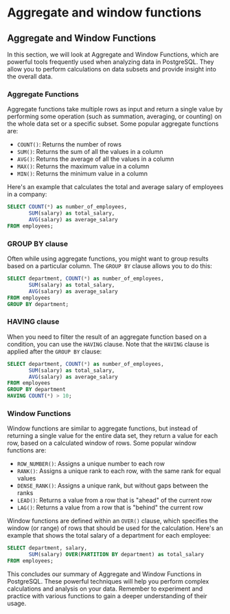 # Aggregate and window functions

## Aggregate and Window Functions

In this section, we will look at Aggregate and Window Functions, which are powerful tools frequently used when analyzing data in PostgreSQL. They allow you to perform calculations on data subsets and provide insight into the overall data.

### Aggregate Functions

Aggregate functions take multiple rows as input and return a single value by performing some operation (such as summation, averaging, or counting) on the whole data set or a specific subset. Some popular aggregate functions are:

- `COUNT()`: Returns the number of rows
- `SUM()`: Returns the sum of all the values in a column
- `AVG()`: Returns the average of all the values in a column
- `MAX()`: Returns the maximum value in a column
- `MIN()`: Returns the minimum value in a column

Here's an example that calculates the total and average salary of employees in a company:

```sql
SELECT COUNT(*) as number_of_employees,
       SUM(salary) as total_salary,
       AVG(salary) as average_salary
FROM employees;
```

### GROUP BY clause

Often while using aggregate functions, you might want to group results based on a particular column. The `GROUP BY` clause allows you to do this:

```sql
SELECT department, COUNT(*) as number_of_employees,
       SUM(salary) as total_salary,
       AVG(salary) as average_salary
FROM employees
GROUP BY department;
```

### HAVING clause

When you need to filter the result of an aggregate function based on a condition, you can use the `HAVING` clause. Note that the `HAVING` clause is applied after the `GROUP BY` clause:

```sql
SELECT department, COUNT(*) as number_of_employees,
       SUM(salary) as total_salary,
       AVG(salary) as average_salary
FROM employees
GROUP BY department
HAVING COUNT(*) > 10;
```

### Window Functions

Window functions are similar to aggregate functions, but instead of returning a single value for the entire data set, they return a value for each row, based on a calculated window of rows. Some popular window functions are:

- `ROW_NUMBER()`: Assigns a unique number to each row
- `RANK()`: Assigns a unique rank to each row, with the same rank for equal values
- `DENSE_RANK()`: Assigns a unique rank, but without gaps between the ranks
- `LEAD()`: Returns a value from a row that is "ahead" of the current row
- `LAG()`: Returns a value from a row that is "behind" the current row

Window functions are defined within an `OVER()` clause, which specifies the window (or range) of rows that should be used for the calculation. Here's an example that shows the total salary of a department for each employee:

```sql
SELECT department, salary,
       SUM(salary) OVER(PARTITION BY department) as total_salary
FROM employees;
```

This concludes our summary of Aggregate and Window Functions in PostgreSQL. These powerful techniques will help you perform complex calculations and analysis on your data. Remember to experiment and practice with various functions to gain a deeper understanding of their usage.